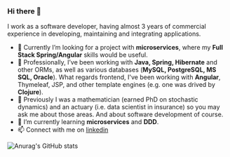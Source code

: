 ### Hi there 👋

<!--
**joajar/joajar** is a ✨ _special_ ✨ repository because its `README.md` (this file) appears on your GitHub profile.

Here are some ideas to get you started:

- 🔭 I’m currently working on ...
- 🌱 I’m currently learning ...
- 👯 I’m looking to collaborate on ...
- 🤔 I’m looking for help with ...
- 💬 Ask me about ...
- 📫 How to reach me: ...
- 😄 Pronouns: ...
- ⚡ Fun fact: ...
-->


I work as a software developer, having almost 3 years of commercial experience in developing, maintaining and integrating applications.

- 👯 Currently I’m looking for a project with <b>microservices</b>, where my <b>Full Stack Spring/Angular</b> skills would be useful.
- 🔭 Professionally, I’ve been working with <b>Java, Spring, Hibernate</b> and other ORMs, as well as various databases (<b>MySQL, PostgreSQL, MS SQL, Oracle</b>). What regards frontend, I've been working with <b>Angular</b>, Thymeleaf, JSP, and other template engines (e.g. one was drived by <b>Clojure</b>).
- 💬 Previously I was a mathematician (earned PhD on stochastic dynamics) and an actuary (i.e. data scientist in insurance) so you may ask me about those areas. And about software development of course.
- 🌱 I’m currently learning <b>microservices</b> and <b>DDD</b>.
- 📫 Connect with me on <a href="https://pl.linkedin.com/in/joanna-jaroszewska">linkedin</a>


![Anurag's GitHub stats](https://github-readme-stats.vercel.app/api?username=joajar&count_private=true&hide=stars,prs,contribs)
